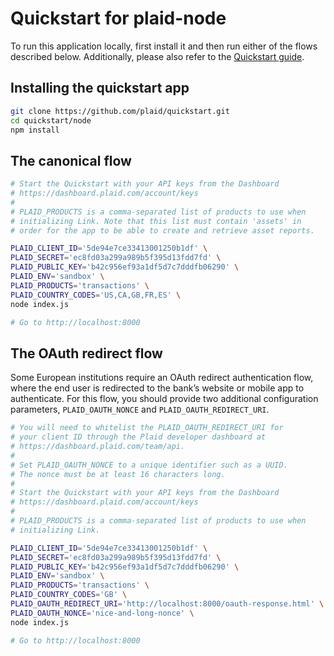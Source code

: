 # Quickstart for plaid-node

To run this application locally, first install it and then run either of the flows described below. Additionally, please also refer to the [Quickstart guide](https://plaid.com/docs/quickstart).

## Installing the quickstart app

```bash
git clone https://github.com/plaid/quickstart.git
cd quickstart/node
npm install
```

## The canonical flow

```bash
# Start the Quickstart with your API keys from the Dashboard
# https://dashboard.plaid.com/account/keys
#
# PLAID_PRODUCTS is a comma-separated list of products to use when
# initializing Link. Note that this list must contain 'assets' in
# order for the app to be able to create and retrieve asset reports.

PLAID_CLIENT_ID='5de94e7ce33413001250b1df' \
PLAID_SECRET='ec8fd03a299a989b5f395d13fdd7fd' \
PLAID_PUBLIC_KEY='b42c956ef93a1df5d7c7dddfb06290' \
PLAID_ENV='sandbox' \
PLAID_PRODUCTS='transactions' \
PLAID_COUNTRY_CODES='US,CA,GB,FR,ES' \
node index.js

# Go to http://localhost:8000
```

## The OAuth redirect flow

Some European institutions require an OAuth redirect authentication flow, where the end user is redirected to the bank’s website or mobile app to authenticate. For this flow, you should provide two additional configuration parameters, `PLAID_OAUTH_NONCE` and `PLAID_OAUTH_REDIRECT_URI`.

```bash
# You will need to whitelist the PLAID_OAUTH_REDIRECT_URI for
# your client ID through the Plaid developer dashboard at
# https://dashboard.plaid.com/team/api.
#
# Set PLAID_OAUTH_NONCE to a unique identifier such as a UUID.
# The nonce must be at least 16 characters long.
#
# Start the Quickstart with your API keys from the Dashboard
# https://dashboard.plaid.com/account/keys
#
# PLAID_PRODUCTS is a comma-separated list of products to use when
# initializing Link.

PLAID_CLIENT_ID='5de94e7ce33413001250b1df' \
PLAID_SECRET='ec8fd03a299a989b5f395d13fdd7fd' \
PLAID_PUBLIC_KEY='b42c956ef93a1df5d7c7dddfb06290' \
PLAID_ENV='sandbox' \
PLAID_PRODUCTS='transactions' \
PLAID_COUNTRY_CODES='GB' \
PLAID_OAUTH_REDIRECT_URI='http://localhost:8000/oauth-response.html' \
PLAID_OAUTH_NONCE='nice-and-long-nonce' \
node index.js

# Go to http://localhost:8000
```
